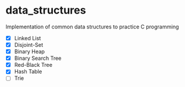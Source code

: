 # data_structures
Implementation of common data structures to practice C programming

- [x] Linked List
- [x] Disjoint-Set
- [x] Binary Heap
- [x] Binary Search Tree
- [x] Red-Black Tree
- [x] Hash Table
- [ ] Trie

